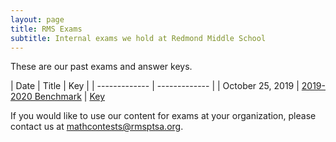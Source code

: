 ```yaml
---
layout: page
title: RMS Exams
subtitle: Internal exams we hold at Redmond Middle School
---
```


These are our past exams and answer keys.

| Date | Title | Key |
| ------------- | ------------- |
| October 25, 2019 | <a href="/files/RMS%201920B%20Exam%20.pdf">2019-2020 Benchmark</a> | <a href="/files/RMS%201920B%20Exam%20Key.pdf">Key</a>

If you would like to use our content for exams at your organization, please
contact us at <a href="mailto:mathcontests@rmsptsa.org">mathcontests@rmsptsa.org</a>.